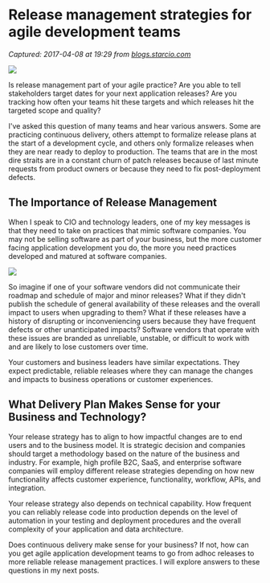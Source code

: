 # Release management strategies for agile development teams

_Captured: 2017-04-08 at 19:29 from [blogs.starcio.com](http://blogs.starcio.com/2017/03/release-management-strategies-for-agile-development.html?m=1)_

![](https://2.bp.blogspot.com/-dpdY4deJrSw/WNppBs7NcMI/AAAAAAAAcFM/2RhAMry4jaYDaGtR6ZuqDfmcyTr626jhQCLcB/s200/Release%2Bmanagement%2Bsimple.JPG)

Is release management part of your agile practice? Are you able to tell stakeholders target dates for your next application releases? Are you tracking how often your teams hit these targets and which releases hit the targeted scope and quality?

I've asked this question of many teams and hear various answers. Some are practicing continuous delivery, others attempt to formalize release plans at the start of a development cycle, and others only formalize releases when they are near ready to deploy to production. The teams that are in the most dire straits are in a constant churn of patch releases because of last minute requests from product owners or because they need to fix post-deployment defects.

##  The Importance of Release Management

When I speak to CIO and technology leaders, one of my key messages is that they need to take on practices that mimic software companies. You may not be selling software as part of your business, but the more customer facing application development you do, the more you need practices developed and matured at software companies.

![](https://4.bp.blogspot.com/-lXCgangaOWQ/WNplp0VH6YI/AAAAAAAAcE4/fwCjyPrHytUUO92eDSxM7Ya09JHHkhnngCLcB/s280/Release%2Bmanagement.JPG)

So imagine if one of your software vendors did not communicate their roadmap and schedule of major and minor releases? What if they didn't publish the schedule of general availability of these releases and the overall impact to users when upgrading to them? What if these releases have a history of disrupting or inconveniencing users because they have frequent defects or other unanticipated impacts? Software vendors that operate with these issues are branded as unreliable, unstable, or difficult to work with and are likely to lose customers over time.

Your customers and business leaders have similar expectations. They expect predictable, reliable releases where they can manage the changes and impacts to business operations or customer experiences.

##  What Delivery Plan Makes Sense for your Business and Technology?

Your release strategy has to align to how impactful changes are to end users and to the business model. It is strategic decision and companies should target a methodology based on the nature of the business and industry. For example, high profile B2C, SaaS, and enterprise software companies will employ different release strategies depending on how new functionality affects customer experience, functionality, workflow, APIs, and integration.

Your release strategy also depends on technical capability. How frequent you can reliably release code into production depends on the level of automation in your testing and deployment procedures and the overall complexity of your application and data architecture.

Does continuous delivery make sense for your business? If not, how can you get agile application development teams to go from adhoc releases to more reliable release management practices. I will explore answers to these questions in my next posts.

